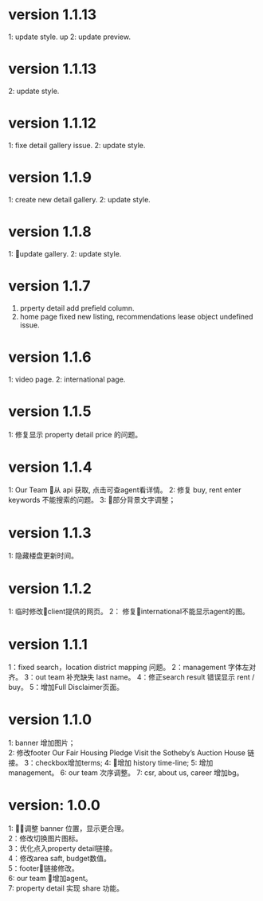 # version 1.1.13
1: update style. up
2: update preview.

# version 1.1.13
2: update style.

# version 1.1.12  
1: fixe detail gallery issue.
2: update style.

# version 1.1.9  
1: create new detail gallery.
2: update style. 

# version 1.1.8  
1: update gallery.
2: update style. 

# version 1.1.7  
1. prperty detail add prefield column.
2. home page fixed new listing, recommendations lease object undefined issue.  

# version 1.1.6  
1: video page.
2: international page.

# version 1.1.5  
1: 修复显示 property detail price 的问题。

# version 1.1.4
1: Our Team 从 api 获取, 点击可查agent看详情。
2: 修复 buy, rent enter keywords 不能搜索的问题。
3: 部分背景文字调整；

# version 1.1.3   
1: 隐藏楼盘更新时间。

# version 1.1.2 
1: 临时修改client提供的网页。
2： 修复international不能显示agent的图。

# version 1.1.1
1：fixed search，location district mapping 问题。
2：management 字体左对齐。
3：out team 补充缺失 last name。
4：修正search result 错误显示 rent / buy。
5：增加Full Disclaimer页面。

# version 1.1.0
1: banner 增加图片；  
2: 修改footer Our Fair Housing Pledge Visit the Sotheby’s Auction House 链接。
3：checkbox增加terms;
4: 增加 history time-line;
5: 增加 management。
6: our team 次序调整。
7: csr, about us, career 增加bg。

# version: 1.0.0  
1: 调整 banner 位置，显示更合理。  
2：修改切换图片图标。  
3：优化点入property detail链接。  
4：修改area saft, budget数值。  
5：footer链接修改。  
6: our team 增加agent。  
7: property detail 实现 share 功能。  